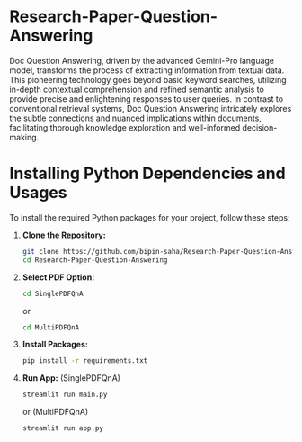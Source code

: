 # Research-Paper-Question-Answering
Doc Question Answering, driven by the advanced Gemini-Pro language model, transforms the process of extracting information from textual data. This pioneering technology goes beyond basic keyword searches, utilizing in-depth contextual comprehension and refined semantic analysis to provide precise and enlightening responses to user queries. In contrast to conventional retrieval systems, Doc Question Answering intricately explores the subtle connections and nuanced implications within documents, facilitating thorough knowledge exploration and well-informed decision-making.

# Installing Python Dependencies and Usages

To install the required Python packages for your project, follow these steps:

1. **Clone the Repository:**
   ```bash
   git clone https://github.com/bipin-saha/Research-Paper-Question-Answering.git
   cd Research-Paper-Question-Answering
   ```

2. **Select PDF Option:**
   ```bash
   cd SinglePDFQnA
   ```
   or 
   ```bash
   cd MultiPDFQnA
   ```
3. **Install Packages:**
   ```bash
   pip install -r requirements.txt
   ```
4. **Run App:**
(SinglePDFQnA)
   ```bash
   streamlit run main.py
   ```
   or (MultiPDFQnA)
   ```bash
   streamlit run app.py
   ```
